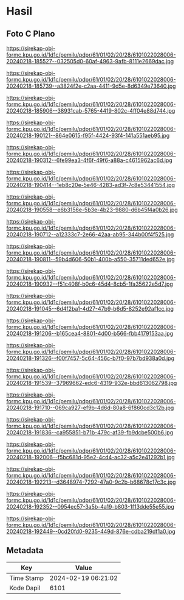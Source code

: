 # Hasil

## Foto C Plano

https://sirekap-obj-formc.kpu.go.id/1d1c/pemilu/pdpr/61/01/02/20/28/6101022028006-20240218-185527--032505d0-60af-4963-9afb-8111e2669dac.jpg

https://sirekap-obj-formc.kpu.go.id/1d1c/pemilu/pdpr/61/01/02/20/28/6101022028006-20240218-185739--a3824f2e-c2aa-4411-9d5e-8d6349e73640.jpg

https://sirekap-obj-formc.kpu.go.id/1d1c/pemilu/pdpr/61/01/02/20/28/6101022028006-20240218-185906--38931cab-5765-4419-802c-4ff04e88d744.jpg

https://sirekap-obj-formc.kpu.go.id/1d1c/pemilu/pdpr/61/01/02/20/28/6101022028006-20240218-190121--864e0615-f95f-4424-93f4-141a551aeb95.jpg

https://sirekap-obj-formc.kpu.go.id/1d1c/pemilu/pdpr/61/01/02/20/28/6101022028006-20240218-190312--6fe99ea3-4f6f-49f6-a88a-c4615962ac6d.jpg

https://sirekap-obj-formc.kpu.go.id/1d1c/pemilu/pdpr/61/01/02/20/28/6101022028006-20240218-190414--1eb8c20e-5e46-4283-ad3f-7c8e53441554.jpg

https://sirekap-obj-formc.kpu.go.id/1d1c/pemilu/pdpr/61/01/02/20/28/6101022028006-20240218-190558--e6b3156e-5b3e-4b23-9880-d6b45f4a0b26.jpg

https://sirekap-obj-formc.kpu.go.id/1d1c/pemilu/pdpr/61/01/02/20/28/6101022028006-20240218-190712--a12333c7-2e66-42aa-ab95-344b00f4f525.jpg

https://sirekap-obj-formc.kpu.go.id/1d1c/pemilu/pdpr/61/01/02/20/28/6101022028006-20240218-190811--59b4d606-50b1-400b-a550-35711ded652e.jpg

https://sirekap-obj-formc.kpu.go.id/1d1c/pemilu/pdpr/61/01/02/20/28/6101022028006-20240218-190932--f51c408f-b0c6-45d4-8cb5-1fa35622e5d7.jpg

https://sirekap-obj-formc.kpu.go.id/1d1c/pemilu/pdpr/61/01/02/20/28/6101022028006-20240218-191045--6d4f2ba1-4d27-47b9-b6d5-8252e92af1cc.jpg

https://sirekap-obj-formc.kpu.go.id/1d1c/pemilu/pdpr/61/01/02/20/28/6101022028006-20240218-191206--b165cea4-8801-4d00-b566-fbb4179153aa.jpg

https://sirekap-obj-formc.kpu.go.id/1d1c/pemilu/pdpr/61/01/02/20/28/6101022028006-20240218-191326--f00f7457-5c64-456c-b7f0-97b7bd938a0d.jpg

https://sirekap-obj-formc.kpu.go.id/1d1c/pemilu/pdpr/61/01/02/20/28/6101022028006-20240218-191539--37969662-edc6-4319-932e-bbd613062798.jpg

https://sirekap-obj-formc.kpu.go.id/1d1c/pemilu/pdpr/61/01/02/20/28/6101022028006-20240218-191710--069ca927-ef9b-4d6d-80a8-6f860cd3c12b.jpg

https://sirekap-obj-formc.kpu.go.id/1d1c/pemilu/pdpr/61/01/02/20/28/6101022028006-20240218-191836--ca955851-b71b-479c-af39-fb9dcbe500b6.jpg

https://sirekap-obj-formc.kpu.go.id/1d1c/pemilu/pdpr/61/01/02/20/28/6101022028006-20240218-192006--f5bc681d-95e2-4cd4-ac32-a5c2e41292b1.jpg

https://sirekap-obj-formc.kpu.go.id/1d1c/pemilu/pdpr/61/01/02/20/28/6101022028006-20240218-192213--d3648974-7292-47a0-9c2b-b68678c17c3c.jpg

https://sirekap-obj-formc.kpu.go.id/1d1c/pemilu/pdpr/61/01/02/20/28/6101022028006-20240218-192352--0954ec57-3a5b-4a19-b803-1f13dde55e55.jpg

https://sirekap-obj-formc.kpu.go.id/1d1c/pemilu/pdpr/61/01/02/20/28/6101022028006-20240218-192449--0cd20fd0-9235-449d-876e-cdba219df1a0.jpg


## Metadata

| Key        | Value               |
| ---------- | ------------------- |
| Time Stamp | 2024-02-19 06:21:02 |
| Kode Dapil | 6101                |



